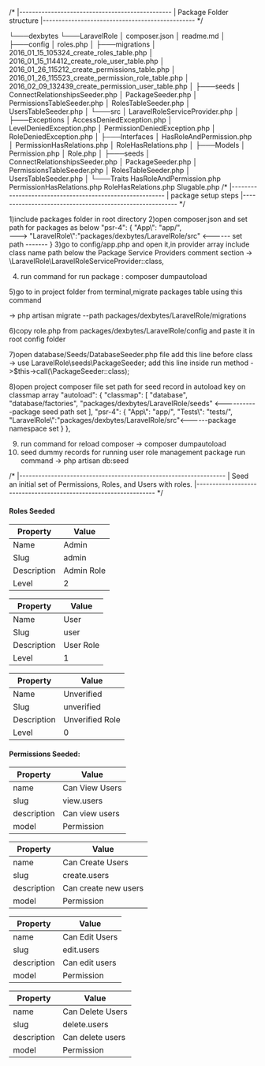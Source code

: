 
/*
 |------------------------------------------------
 | Package Folder structure
 |------------------------------------------------
 */
 
 └───dexbytes
		└───LaravelRole
			│   composer.json
			│   readme.md
			│
			├───config
			│       roles.php
			│
			├───migrations
			│       2016_01_15_105324_create_roles_table.php
			│       2016_01_15_114412_create_role_user_table.php
			│       2016_01_26_115212_create_permissions_table.php
			│       2016_01_26_115523_create_permission_role_table.php
			│       2016_02_09_132439_create_permission_user_table.php
			│
			├───seeds
			│       ConnectRelationshipsSeeder.php
			│       PackageSeeder.php
			│       PermissionsTableSeeder.php
			│       RolesTableSeeder.php
			│       UsersTableSeeder.php
			│
			└───src
				│   LaravelRoleServiceProvider.php
				│
				├───Exceptions
				│       AccessDeniedException.php
				│       LevelDeniedException.php
				│       PermissionDeniedException.php
				│       RoleDeniedException.php
				│
				├───Interfaces
				│       HasRoleAndPermission.php
				│       PermissionHasRelations.php
				│       RoleHasRelations.php
				│
				├───Models
				│       Permission.php
				│       Role.php
				│
				├───seeds
				│       ConnectRelationshipsSeeder.php
				│       PackageSeeder.php
				│       PermissionsTableSeeder.php
				│       RolesTableSeeder.php
				│       UsersTableSeeder.php
				│
				└───Traits
						HasRoleAndPermission.php
						PermissionHasRelations.php
						RoleHasRelations.php
						Slugable.php
/*
 |---------------------------------------------------------
 | package setup steps
 |---------------------------------------------------------
 */
 
 1)include packages folder in root directory
2)open composer.json and set path for  packages as below
"psr-4": {
            "App\\": "app/",																			
    --->    "LaravelRole\\":"packages/dexbytes/LaravelRole/src"  <------ set path -------
        }
3)go to config/app.php and open it,in provider array include class name path below the Package
  Service Providers comment section
 -> \LaravelRole\LaravelRoleServiceProvider::class,


4) run command for run package  : composer dumpautoload

5)go to in project folder from terminal,migrate packages table using this command
   
  -> php artisan migrate --path packages/dexbytes/LaravelRole/migrations
  
6)copy role.php from packages/dexbytes/LaravelRole/config and paste it in root config folder 

7)open database/Seeds/DatabaseSeeder.php file 
add this line before class 			-> use LaravelRole\seeds\PackageSeeder;
add this line inside run method 	->$this->call(\PackageSeeder::class);

8)open project composer file
set path for  seed  record in autoload key on classmap array 
"autoload": {
        "classmap": [
            "database",
           "database/factories",
            "packages/dexbytes/LaravelRole/seeds"  <-----------package seed path set
             ],
        "psr-4": {
            "App\\": "app/",
            "Tests\\": "tests/",
            "LaravelRole\\":"packages/dexbytes/LaravelRole/src"<------package namespace set
        }
    },
 

9) run command for reload composer -> composer dumpautoload
10) seed dummy records for running user role management package
	run command -> php artisan db:seed

/*
 |-----------------------------------------------------------------
 | Seed an initial set of Permissions, Roles, and Users with roles.
 |-----------------------------------------------------------------
 */	

#### Roles Seeded
|Property|Value|
|----|----|
|Name| Admin|
|Slug| admin|
|Description| Admin Role|
|Level| 2|

|Property|Value|
|----|----|
|Name| User|
|Slug| user|
|Description| User Role|
|Level| 1|

|Property|Value|
|----|----|
|Name| Unverified|
|Slug| unverified|
|Description| Unverified Role|
|Level| 0|

#### Permissions Seeded:
|Property|Value|
|----|----|
|name|Can View Users|
|slug|view.users|
|description|Can view users|
|model|Permission|

|Property|Value|
|----|----|
|name|Can Create Users|
|slug|create.users|
|description|Can create new users|
|model|Permission|

|Property|Value|
|----|----|
|name|Can Edit Users|
|slug|edit.users|
|description|Can edit users|
|model|Permission|

|Property|Value|
|----|----|
|name|Can Delete Users|
|slug|delete.users|
|description|Can delete users|
|model|Permission|


